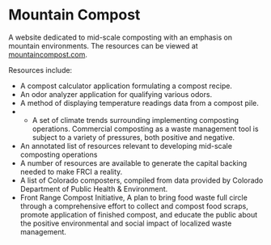 # Mountain Compost

A website dedicated to mid-scale composting with an emphasis on mountain environments. The resources can be viewed at [mountaincompost.com](http://mountaincompost.com).

Resources include:

+ A compost calculator application formulating a compost recipe.
+ An odor analyzer application for qualifying various odors.
+ A method of displaying temperature readings data from a compost pile.
+ + A set of climate trends surrounding implementing composting operations. Commercial composting as a waste management tool is subject to a variety of pressures, both positive and negative.
+ An annotated list of resources relevant to developing mid-scale composting operations
+ A number of resources are available to generate the capital backing needed to make FRCI a reality.
+ A list of Colorado composters, compiled from data provided by Colorado Department of Public Health & Environment.
+ Front Range Compost Initiative, A plan to bring food waste full circle through a comprehensive effort to collect and compost food scraps, promote application of finished compost, and educate the public about the positive environmental and social impact of localized waste management.


